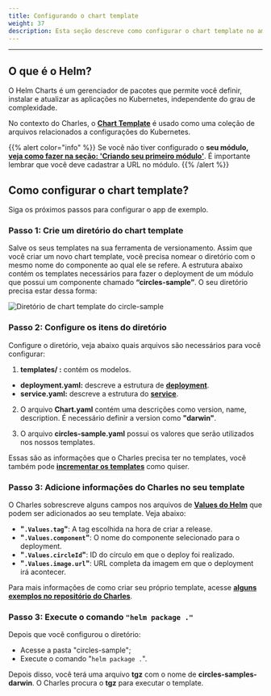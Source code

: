```yaml
---
title: Configurando o chart template
weight: 37
description: Esta seção descreve como configurar o chart template no ambiente do Charles.
---
```


---

## **O que é o Helm?**

O Helm Charts é um gerenciador de pacotes que permite você definir, instalar e atualizar as aplicações no Kubernetes, independente do grau de complexidade.  

No contexto do Charles, o [**Chart Template**](https://helm.sh/docs/chart_template_guide/getting_started/) é usado como uma coleção de arquivos relacionados a configurações do Kubernetes. 

{{% alert color="info" %}}
Se você não tiver configurado o **seu módulo,** [**veja como fazer na seção: 'Criando seu primeiro módulo'**](/pt/primeiros-passos/criando-seu-primeiro-módulo/visao-geral/). É importante lembrar que você deve cadastrar a URL no módulo.
{{% /alert %}}

## **Como configurar o chart template?** 

Siga os próximos passos para configurar o app de exemplo.

### **Passo 1: Crie um diretório do chart template**

Salve os seus templates na sua ferramenta de versionamento. Assim que você criar um novo chart template, você precisa nomear o diretório com o mesmo nome do componente ao qual ele se refere. 
A estrutura abaixo contém os templates necessários para fazer o deployment de um módulo que possui um componente chamado **“circles-sample”**.  O seu diretório precisa estar dessa forma:  

![ Diret&#xF3;rio de chart template do circle-sample](/shared/screen-shot-2020-08-13-at-09.16.04.png)

### **Passo 2: Configure os itens do diretório** 

Configure o diretório, veja abaixo quais arquivos são necessários para você configurar: 

1. **templates/ :** contém os modelos. 

  * **deployment.yaml:** descreve a estrutura de [**deployment**](https://kubernetes.io/docs/concepts/workloads/controllers/deployment/).
  * **service.yaml:** descreve a estrutura do [**service**](https://kubernetes.io/docs/concepts/services-networking/service/). 

2. O arquivo **Chart.yaml** contém uma descrições como version, name, description. É necessário definir a version como **"darwin"**. 

3. O arquivo **circles-sample.yaml** possui os valores que serão utilizados nos nossos templates. 

Essas são as informações que o Charles precisa ter no templates, você também pode [**incrementar os templates**](https://github.com/ZupIT/charlescd/tree/main/samples/circles/circles-sample/templates) como quiser.

### **Passo 3: Adicione informações do Charles no seu template** 
O Charles sobrescreve alguns campos nos arquivos de [**Values do Helm**](https://helm.sh/docs/chart_template_guide/values_files/) que podem ser adicionados ao seu template. Veja abaixo:

- **"`.Values.tag`"**: A tag escolhida na hora de criar a release.
- **"`.Values.component`"**: O nome do componente selecionado para o deployment.
- **"`.Values.circleId`"**: ID do círculo em que o deploy foi realizado.
- **"`.Values.image.url`"**: URL completa da imagem em que o deployment irá acontecer.

Para mais informações de como criar seu próprio template, acesse [**alguns exemplos no repositório do Charles**](https://github.com/ZupIT/charlescd/tree/main/samples/circles/circles-sample/templates).

### **Passo 3:  Execute o comando `"helm package ."`** 
Depois que você configurou o diretório:
- Acesse a pasta "circles-sample";
- Execute o comando "`helm package .`".  

Depois disso, você terá uma arquivo **tgz**  com o nome de **circles-samples-darwin**. O Charles procura o **tgz** para executar o template. 

